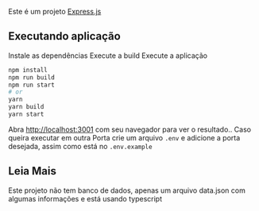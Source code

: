 Este é um projeto [Express.js](https://expressjs.com/pt-br/)

## Executando aplicação

Instale as dependências
Execute a build
Execute a aplicação

```bash
npm install
npm run build
npm run start
# or
yarn
yarn build
yarn start
```

Abra  [http://localhost:3001](http://localhost:3001) com seu navegador para ver o resultado..
Caso queira executar em outra Porta crie um arquivo `.env` e adicione a porta desejada, assim como está no `.env.example`

<!-- Ou pode abrir [sevn-news-api.vercel.app](https://sevn-news-api.vercel.app//) para ver a versão hospedada na vercel -->

## Leia Mais

Este projeto não tem banco de dados, apenas um arquivo data.json com algumas informações e está usando typescript
